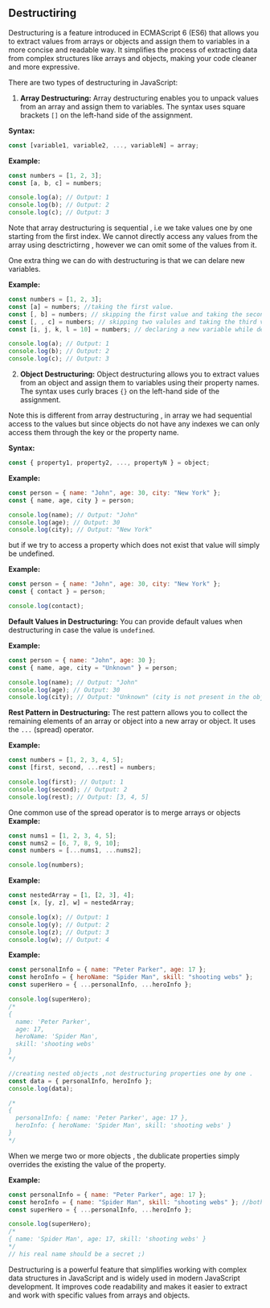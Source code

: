 ## Destructiring

Destructuring is a feature introduced in ECMAScript 6 (ES6) that allows you to extract values from arrays or objects and assign them to variables in a more concise and readable way. It simplifies the process of extracting data from complex structures like arrays and objects, making your code cleaner and more expressive.

There are two types of destructuring in JavaScript:

1. **Array Destructuring:**
   Array destructuring enables you to unpack values from an array and assign them to variables. The syntax uses square brackets `[]` on the left-hand side of the assignment.

**Syntax:**

```javascript
const [variable1, variable2, ..., variableN] = array;
```

**Example:**

```javascript
const numbers = [1, 2, 3];
const [a, b, c] = numbers;

console.log(a); // Output: 1
console.log(b); // Output: 2
console.log(c); // Output: 3
```

Note that array destructuring is sequential , i.e we take values one by one starting from the first index.
We cannot directly access any values from the array using desctrictirng , however we can omit some of the values from it.

One extra thing we can do with destructuring is that we can delare new variables.

**Example:**

```javascript
const numbers = [1, 2, 3];
const [a] = numbers; //taking the first value.
const [, b] = numbers; // skipping the first value and taking the second value.
const [, , c] = numbers; // skipping two valules and taking the third value.
const [i, j, k, l = 10] = numbers; // declaring a new variable while destructuring values from the array.

console.log(a); // Output: 1
console.log(b); // Output: 2
console.log(c); // Output: 3
```

2. **Object Destructuring:**
   Object destructuring allows you to extract values from an object and assign them to variables using their property names. The syntax uses curly braces `{}` on the left-hand side of the assignment.

Note this is different from array destructuring , in array we had sequential access to the values but since objects do not have any indexes we can only access them through the key or the property name.

**Syntax:**

```javascript
const { property1, property2, ..., propertyN } = object;
```

**Example:**

```javascript
const person = { name: "John", age: 30, city: "New York" };
const { name, age, city } = person;

console.log(name); // Output: "John"
console.log(age); // Output: 30
console.log(city); // Output: "New York"
```

but if we try to access a property which does not exist that value will simply be undefined.

**Example:**

```javascript
const person = { name: "John", age: 30, city: "New York" };
const { contact } = person;

console.log(contact);
```

**Default Values in Destructuring:**
You can provide default values when destructuring in case the value is `undefined`.

**Example:**

```javascript
const person = { name: "John", age: 30 };
const { name, age, city = "Unknown" } = person;

console.log(name); // Output: "John"
console.log(age); // Output: 30
console.log(city); // Output: "Unknown" (city is not present in the object, so the default value is used)
```

**Rest Pattern in Destructuring:**
The rest pattern allows you to collect the remaining elements of an array or object into a new array or object. It uses the `...` (spread) operator.

**Example:**

```javascript
const numbers = [1, 2, 3, 4, 5];
const [first, second, ...rest] = numbers;

console.log(first); // Output: 1
console.log(second); // Output: 2
console.log(rest); // Output: [3, 4, 5]
```

One common use of the spread operator is to merge arrays or objects
**Example:**

```javascript
const nums1 = [1, 2, 3, 4, 5];
const nums2 = [6, 7, 8, 9, 10];
const numbers = [...nums1, ...nums2];

console.log(numbers);
```

**Example:**

```javascript
const nestedArray = [1, [2, 3], 4];
const [x, [y, z], w] = nestedArray;

console.log(x); // Output: 1
console.log(y); // Output: 2
console.log(z); // Output: 3
console.log(w); // Output: 4
```

**Example:**

```javascript
const personalInfo = { name: "Peter Parker", age: 17 };
const heroInfo = { heroName: "Spider Man", skill: "shooting webs" };
const superHero = { ...personalInfo, ...heroInfo };

console.log(superHero);
/*
{
  name: 'Peter Parker',
  age: 17,
  heroName: 'Spider Man',
  skill: 'shooting webs'
}
*/

//creating nested objects ,not destructuring properties one by one .
const data = { personalInfo, heroInfo };
console.log(data);

/*
{
  personalInfo: { name: 'Peter Parker', age: 17 },
  heroInfo: { heroName: 'Spider Man', skill: 'shooting webs' }
}
*/
```

When we merge two or more objects , the dublicate properties simply overrides the existing the value of the property.

**Example:**

```javascript
const personalInfo = { name: "Peter Parker", age: 17 };
const heroInfo = { name: "Spider Man", skill: "shooting webs" }; //both having name property.
const superHero = { ...personalInfo, ...heroInfo };

console.log(superHero);
/*
{ name: 'Spider Man', age: 17, skill: 'shooting webs' }
*/
// his real name should be a secret ;)
```

Destructuring is a powerful feature that simplifies working with complex data structures in JavaScript and is widely used in modern JavaScript development. It improves code readability and makes it easier to extract and work with specific values from arrays and objects.
